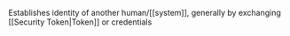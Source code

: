 Establishes identity of another human/[[system]], generally by exchanging [[Security Token|Token]] or credentials
